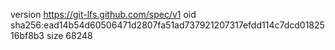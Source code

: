 version https://git-lfs.github.com/spec/v1
oid sha256:ead14b54d60506471d2807fa51ad737921207317efdd114c7dcd0182516bf8b3
size 68248
